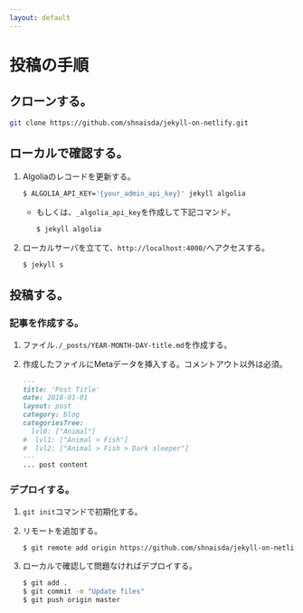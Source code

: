 ```yaml
---
layout: default
---
```


# 投稿の手順

## クローンする。
~~~ sh
git clone https://github.com/shnaisda/jekyll-on-netlify.git
~~~ 

## ローカルで確認する。
1. Algoliaのレコードを更新する。
    ~~~ sh
    $ ALGOLIA_API_KEY='{your_admin_api_key}' jekyll algolia
    ~~~
    * もしくは、`_algolia_api_key`を作成して下記コマンド。
        ~~~ sh
        $ jekyll algolia
        ~~~
    
1. ローカルサーバを立てて、`http://localhost:4000/`へアクセスする。
    ~~~ sh
    $ jekyll s
    ~~~
    
## 投稿する。
### 記事を作成する。
1. ファイル`./_posts/YEAR-MONTH-DAY-title.md`を作成する。

1. 作成したファイルにMetaデータを挿入する。コメントアウト以外は必須。
    ~~~ md
    ---
    title: 'Post Title'
    date: 2018-01-01
    layout: post
    category: blog
    categoriesTree:
      lvl0: ["Animal"]
    #  lvl1: ["Animal > Fish"]
    #  lvl2: ["Animal > Fish > Dark sleeper"]
    ---
    ... post content
    ~~~

### デプロイする。

1. `git init`コマンドで初期化する。

1. リモートを追加する。
    ~~~ sh
    $ git remote add origin https://github.com/shnaisda/jekyll-on-netlify.git
    ~~~

1. ローカルで確認して問題なければデプロイする。
    ~~~ sh
    $ git add .
    $ git commit -m "Update files"
    $ git push origin master
    ~~~
